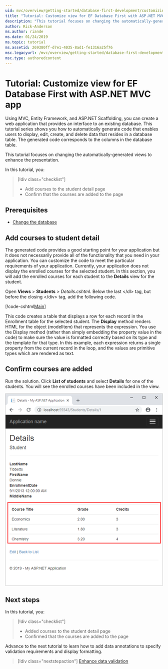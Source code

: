 ```yaml
---
uid: mvc/overview/getting-started/database-first-development/customizing-a-view
title: "Tutorial: Customize view for EF Database First with ASP.NET MVC app"
description: "This tutorial focuses on changing the automatically-generated views to enhance the presentation."
author: Rick-Anderson
ms.author: riande
ms.date: 01/24/2019
ms.topic: tutorial
ms.assetid: 269380ff-d7e1-4035-8ad1-fe1316a25f76
msc.legacyurl: /mvc/overview/getting-started/database-first-development/customizing-a-view
msc.type: authoredcontent
---
```


# Tutorial: Customize view for EF Database First with ASP.NET MVC app

Using MVC, Entity Framework, and ASP.NET Scaffolding, you can create a web application that provides an interface to an existing database. This tutorial series shows you how to automatically generate code that enables users to display, edit, create, and delete data that resides in a database table. The generated code corresponds to the columns in the database table.

This tutorial focuses on changing the automatically-generated views to enhance the presentation.

In this tutorial, you:

> [!div class="checklist"]
> * Add courses to the student detail page
> * Confirm that the courses are added to the page

## Prerequisites

* [Change the database](changing-the-database.md)

## Add courses to student detail

The generated code provides a good starting point for your application but it does not necessarily provide all of the functionality that you need in your application. You can customize the code to meet the particular requirements of your application. Currently, your application does not display the enrolled courses for the selected student. In this section, you will add the enrolled courses for each student to the **Details** view for the student.

Open **Views** > **Students** > *Details.cshtml*. Below the last &lt;/dl&gt; tag, but before the closing &lt;/div&gt; tag, add the following code.

[!code-cshtml[Main](customizing-a-view/samples/sample1.cshtml)]

This code creates a table that displays a row for each record in the Enrollment table for the selected student. The **Display** method renders HTML for the object (modelItem) that represents the expression. You use the Display method (rather than simply embedding the property value in the code) to make sure the value is formatted correctly based on its type and the template for that type. In this example, each expression returns a single property from the current record in the loop, and the values are primitive types which are rendered as text.

## Confirm courses are added

Run the solution. Click **List of students** and select **Details** for one of the students. You will see the enrolled courses have been included in the view.

![student with enrollment](customizing-a-view/_static/image1.png)

## Next steps
In this tutorial, you:

> [!div class="checklist"]
> * Added courses to the student detail page
> * Confirmed that the courses are added to the page

Advance to the next tutorial to learn how to add data annotations to specify validation requirements and display formatting.
> [!div class="nextstepaction"]
> [Enhance data validation](enhancing-data-validation.md)
